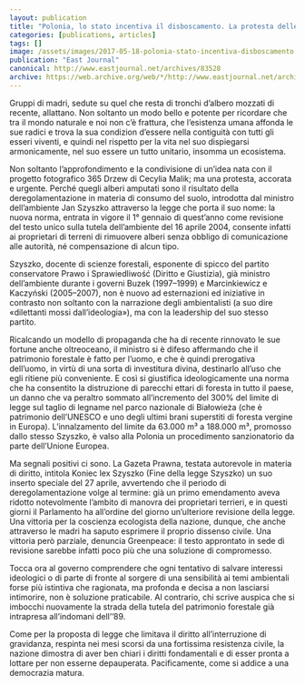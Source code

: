 ```yaml
---
layout: publication
title: "Polonia, lo stato incentiva il disboscamento. La protesta delle madri"
categories: [publications, articles]
tags: []
image: /assets/images/2017-05-18-polonia-stato-incentiva-disboscamento.jpg
publication: "East Journal"
canonical: http://www.eastjournal.net/archives/83528
archive: https://web.archive.org/web/*/http://www.eastjournal.net/archives/83528
---
```


Gruppi di madri, sedute su quel che resta di tronchi d’albero mozzati di recente, allattano. Non soltanto un modo bello e potente per ricordare che tra il mondo naturale e noi non c’è frattura, che l’esistenza umana affonda le sue radici e trova la sua condizion d’essere nella contiguità con tutti gli esseri viventi, e quindi nel rispetto per la vita nel suo dispiegarsi armonicamente, nel suo essere un tutto unitario, insomma un ecosistema.

Non soltanto l’approfondimento e la condivisione di un’idea nata con il progetto fotografico 365 Drzew di Cecylia Malik; ma una protesta, accorata e urgente. Perché quegli alberi amputati sono il risultato della deregolamentazione in materia di consumo del suolo, introdotta dal ministro dell’ambiente Jan Szyszko attraverso la legge che porta il suo nome: la nuova norma, entrata in vigore il 1° gennaio di quest’anno come revisione del testo unico sulla tutela dell’ambiente del 16 aprile 2004, consente infatti ai proprietari di terreni di rimuovere alberi senza obbligo di comunicazione alle autorità, né compensazione di alcun tipo.

Szyszko, docente di scienze forestali, esponente di spicco del partito conservatore Prawo i Sprawiedliwość (Diritto e Giustizia), già ministro dell’ambiente durante i governi Buzek (1997–1999) e Marcinkiewicz e Kaczyński (2005–2007), non è nuovo ad esternazioni ed iniziative in contrasto non soltanto con la narrazione degli ambientalisti (a suo dire «dilettanti mossi dall’ideologia»), ma con la leadership del suo stesso partito.

Ricalcando un modello di propaganda che ha di recente rinnovato le sue fortune anche oltreoceano, il ministro si è difeso affermando che il patrimonio forestale è fatto per l’uomo, e che è quindi prerogativa dell’uomo, in virtù di una sorta di investitura divina, destinarlo all’uso che egli ritiene più conveniente. E così si giustifica ideologicamente una norma che ha consentito la distruzione di parecchi ettari di foresta in tutto il paese, un danno che va peraltro sommato all’incremento del 300% del limite di legge sul taglio di legname nel parco nazionale di Białowieża (che è patrimonio dell’UNESCO e uno degli ultimi brani superstiti di foresta vergine in Europa). L’innalzamento del limite da 63.000 m³ a 188.000 m³, promosso dallo stesso Szyszko, è valso alla Polonia un procedimento sanzionatorio da parte dell’Unione Europea.

Ma segnali positivi ci sono. La Gazeta Prawna, testata autorevole in materia di diritto, intitola Koniec lex Szyszko (Fine della legge Szyszko) un suo inserto speciale del 27 aprile, avvertendo che il periodo di deregolamentazione volge al termine: già un primo emendamento aveva ridotto notevolmente l’ambito di manovra dei proprietari terrieri, e in questi giorni il Parlamento ha all’ordine del giorno un’ulteriore revisione della legge. Una vittoria per la coscienza ecologista della nazione, dunque, che anche attraverso le madri ha saputo esprimere il proprio dissenso civile. Una vittoria però parziale, denuncia Greenpeace: il testo approntato in sede di revisione sarebbe infatti poco più che una soluzione di compromesso.

Tocca ora al governo comprendere che ogni tentativo di salvare interessi ideologici o di parte di fronte al sorgere di una sensibilità ai temi ambientali forse più istintiva che ragionata, ma profonda e decisa a non lasciarsi intimorire, non è soluzione praticabile. Al contrario, chi scrive auspica che si imbocchi nuovamente la strada della tutela del patrimonio forestale già intrapresa all’indomani dell’’89.

Come per la proposta di legge che limitava il diritto all’interruzione di gravidanza, respinta nei mesi scorsi da una fortissima resistenza civile, la nazione dimostra di aver ben chiari i diritti fondamentali e di esser pronta a lottare per non esserne depauperata. Pacificamente, come si addice a una democrazia matura.
